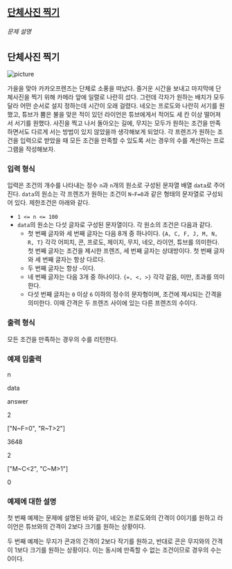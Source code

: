

## [단체사진 찍기](https://school.programmers.co.kr/learn/courses/30/lessons/1835)

###### 문제 설명

## 단체사진 찍기

![picture](https://t1.kakaocdn.net/codefestival/picture.png)

가을을 맞아 카카오프렌즈는 단체로 소풍을 떠났다. 즐거운 시간을 보내고 마지막에 단체사진을 찍기 위해 카메라 앞에 일렬로 나란히 섰다. 그런데 각자가 원하는 배치가 모두 달라 어떤 순서로 설지 정하는데 시간이 오래 걸렸다. 네오는 프로도와 나란히 서기를 원했고, 튜브가 뿜은 불을 맞은 적이 있던 라이언은 튜브에게서 적어도 세 칸 이상 떨어져서 서기를 원했다. 사진을 찍고 나서 돌아오는 길에, 무지는 모두가 원하는 조건을 만족하면서도 다르게 서는 방법이 있지 않았을까 생각해보게 되었다. 각 프렌즈가 원하는 조건을 입력으로 받았을 때 모든 조건을 만족할 수 있도록 서는 경우의 수를 계산하는 프로그램을 작성해보자.

### 입력 형식

입력은 조건의 개수를 나타내는 정수 `n`과 `n`개의 원소로 구성된 문자열 배열 `data`로 주어진다. `data`의 원소는 각 프렌즈가 원하는 조건이 `N~F=0`과 같은 형태의 문자열로 구성되어 있다. 제한조건은 아래와 같다.

-   `1 <= n <= 100`
-   `data`의 원소는 다섯 글자로 구성된 문자열이다. 각 원소의 조건은 다음과 같다.
    -   첫 번째 글자와 세 번째 글자는 다음 8개 중 하나이다. `{A, C, F, J, M, N, R, T}` 각각 어피치, 콘, 프로도, 제이지, 무지, 네오, 라이언, 튜브를 의미한다. 첫 번째 글자는 조건을 제시한 프렌즈, 세 번째 글자는 상대방이다. 첫 번째 글자와 세 번째 글자는 항상 다르다.
    -   두 번째 글자는 항상 `~`이다.
    -   네 번째 글자는 다음 3개 중 하나이다. `{=, <, >}` 각각 같음, 미만, 초과를 의미한다.
    -   다섯 번째 글자는 `0` 이상 `6` 이하의 정수의 문자형이며, 조건에 제시되는 간격을 의미한다. 이때 간격은 두 프렌즈 사이에 있는 다른 프렌즈의 수이다.

### 출력 형식

모든 조건을 만족하는 경우의 수를 리턴한다.

### 예제 입출력

n

data

answer

2

["N~F=0", "R~T>2"]

3648

2

["M~C<2", "C~M>1"]

0

### 예제에 대한 설명

첫 번째 예제는 문제에 설명된 바와 같이, 네오는 프로도와의 간격이 0이기를 원하고 라이언은 튜브와의 간격이 2보다 크기를 원하는 상황이다.

두 번째 예제는 무지가 콘과의 간격이 2보다 작기를 원하고, 반대로 콘은 무지와의 간격이 1보다 크기를 원하는 상황이다. 이는 동시에 만족할 수 없는 조건이므로 경우의 수는 0이다.